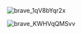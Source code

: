 <!--![image](https://github.com/DrEpico/todo/assets/76069708/257b42b2-0e13-48cb-aeab-a768c100df72)-->
![brave_1qV8bYqr2x](https://github.com/user-attachments/assets/60d6fbfd-9676-474f-8f9a-2c4aec829dfe)


<!--![image](https://github.com/DrEpico/todo/assets/76069708/ba7b13e8-99a0-484d-8709-68e86248754c)-->
![brave_KWHVqQMSvv](https://github.com/user-attachments/assets/fde77a90-2a0a-4ffb-9a3e-f414a4aac9a7)
